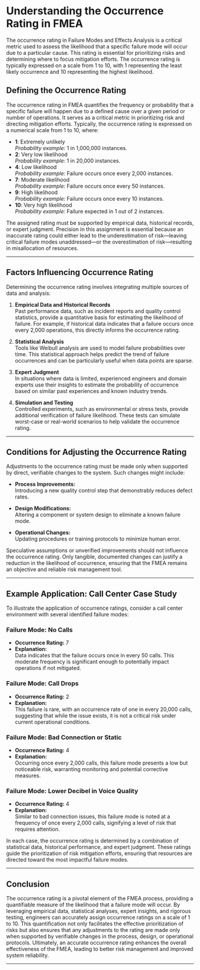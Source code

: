 # Understanding the Occurrence Rating in FMEA

The occurrence rating in Failure Modes and Effects Analysis  is a critical metric used to assess the likelihood that a specific failure mode will occur due to a particular cause. This rating is essential for prioritizing risks and determining where to focus mitigation efforts. The occurrence rating is typically expressed on a scale from 1 to 10, with 1 representing the least likely occurrence and 10 representing the highest likelihood.

## Defining the Occurrence Rating

The occurrence rating in FMEA quantifies the frequency or probability that a specific failure will happen due to a defined cause over a given period or number of operations. It serves as a critical metric in prioritizing risk and directing mitigation efforts. Typically, the occurrence rating is expressed on a numerical scale from 1 to 10, where:

- **1**: Extremely unlikely  
  *Probability example:* 1 in 1,000,000 instances.
- **2**: Very low likelihood  
  *Probability example:* 1 in 20,000 instances.
- **4**: Low likelihood  
  *Probability example:* Failure occurs once every 2,000 instances.
- **7**: Moderate likelihood  
  *Probability example:* Failure occurs once every 50 instances.
- **9**: High likelihood  
  *Probability example:* Failure occurs once every 10 instances.
- **10**: Very high likelihood  
  *Probability example:* Failure expected in 1 out of 2 instances.

The assigned rating must be supported by empirical data, historical records, or expert judgment. Precision in this assignment is essential because an inaccurate rating could either lead to the underestimation of risk—leaving critical failure modes unaddressed—or the overestimation of risk—resulting in misallocation of resources.

---

## Factors Influencing Occurrence Rating

Determining the occurrence rating involves integrating multiple sources of data and analysis:

1. **Empirical Data and Historical Records**  
   Past performance data, such as incident reports and quality control statistics, provide a quantitative basis for estimating the likelihood of failure. For example, if historical data indicates that a failure occurs once every 2,000 operations, this directly informs the occurrence rating.

2. **Statistical Analysis**  
   Tools like Weibull analysis are used to model failure probabilities over time. This statistical approach helps predict the trend of failure occurrences and can be particularly useful when data points are sparse.

3. **Expert Judgment**  
   In situations where data is limited, experienced engineers and domain experts use their insights to estimate the probability of occurrence based on similar past experiences and known industry trends.

4. **Simulation and Testing**  
   Controlled experiments, such as environmental or stress tests, provide additional verification of failure likelihood. These tests can simulate worst-case or real-world scenarios to help validate the occurrence rating.

---

## Conditions for Adjusting the Occurrence Rating

Adjustments to the occurrence rating must be made only when supported by direct, verifiable changes to the system. Such changes might include:

- **Process Improvements:**  
  Introducing a new quality control step that demonstrably reduces defect rates.

- **Design Modifications:**  
  Altering a component or system design to eliminate a known failure mode.

- **Operational Changes:**  
  Updating procedures or training protocols to minimize human error.

Speculative assumptions or unverified improvements should not influence the occurrence rating. Only tangible, documented changes can justify a reduction in the likelihood of occurrence, ensuring that the FMEA remains an objective and reliable risk management tool.

---

## Example Application: Call Center Case Study

To illustrate the application of occurrence ratings, consider a call center environment with several identified failure modes:

### Failure Mode: No Calls
- **Occurrence Rating:** 7  
- **Explanation:**  
  Data indicates that the failure occurs once in every 50 calls. This moderate frequency is significant enough to potentially impact operations if not mitigated.

### Failure Mode: Call Drops
- **Occurrence Rating:** 2  
- **Explanation:**  
  This failure is rare, with an occurrence rate of one in every 20,000 calls, suggesting that while the issue exists, it is not a critical risk under current operational conditions.

### Failure Mode: Bad Connection or Static
- **Occurrence Rating:** 4  
- **Explanation:**  
  Occurring once every 2,000 calls, this failure mode presents a low but noticeable risk, warranting monitoring and potential corrective measures.

### Failure Mode: Lower Decibel in Voice Quality
- **Occurrence Rating:** 4  
- **Explanation:**  
  Similar to bad connection issues, this failure mode is noted at a frequency of once every 2,000 calls, signifying a level of risk that requires attention.

In each case, the occurrence rating is determined by a combination of statistical data, historical performance, and expert judgment. These ratings guide the prioritization of risk mitigation efforts, ensuring that resources are directed toward the most impactful failure modes.

---

## Conclusion

The occurrence rating is a pivotal element of the FMEA process, providing a quantifiable measure of the likelihood that a failure mode will occur. By leveraging empirical data, statistical analyses, expert insights, and rigorous testing, engineers can accurately assign occurrence ratings on a scale of 1 to 10. This quantification not only facilitates the effective prioritization of risks but also ensures that any adjustments to the rating are made only when supported by verifiable changes in the process, design, or operational protocols. Ultimately, an accurate occurrence rating enhances the overall effectiveness of the FMEA, leading to better risk management and improved system reliability.

---